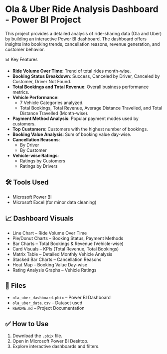 
# Ola & Uber Ride Analysis Dashboard - Power BI Project

This project provides a detailed analysis of ride-sharing data (Ola and Uber) by building an interactive Power BI dashboard. The dashboard offers insights into booking trends, cancellation reasons, revenue generation, and customer behavior.

 📊 Key Features

- **Ride Volume Over Time**: Trend of total rides month-wise.
- **Booking Status Breakdown**: Success, Canceled by Driver, Canceled by Customer, Driver Not Found.
- **Total Bookings and Total Revenue**: Overall business performance metrics.
- **Vehicle Performance**:
  - 7 Vehicle Categories analyzed.
  - Total Bookings, Total Revenue, Average Distance Travelled, and Total Distance Travelled (Month-wise).
- **Payment Method Analysis**: Popular payment modes used by customers.
- **Top Customers**: Customers with the highest number of bookings.
- **Booking Value Analysis**: Sum of booking value day-wise.
- **Cancellation Reasons**:
  - By Driver
  - By Customer
- **Vehicle-wise Ratings**:
  - Ratings by Customers
  - Ratings by Drivers

## 🛠️ Tools Used

- Microsoft Power BI
- Microsoft Excel (for minor data cleaning)

## 📈 Dashboard Visuals

- Line Chart – Ride Volume Over Time
- Pie/Donut Charts – Booking Status, Payment Methods
- Bar Charts – Total Bookings & Revenue (Vehicle-wise)
- Card Visuals – KPIs (Total Revenue, Total Bookings)
- Matrix Table – Detailed Monthly Vehicle Analysis
- Stacked Bar Charts – Cancellation Reasons
- Heat Map – Booking Value Day-wise
- Rating Analysis Graphs – Vehicle Ratings

## 📂 Files

- `ola_uber_dashboard.pbix` – Power BI Dashboard
- `ola_uber_data.csv` – Dataset used
- `README.md` – Project Documentation

## ✅ How to Use

1. Download the `.pbix` file.
2. Open in Microsoft Power BI Desktop.
3. Explore interactive dashboards and filters.
